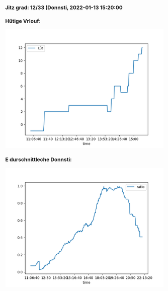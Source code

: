 ### Jitz grad: 12/33 (Donnsti, 2022-01-13 15:20:00

### Hütige Vrlouf:
![Graph](Today.png)

### E durschnittleche Donnsti:
![Graph](Donnsti.png)